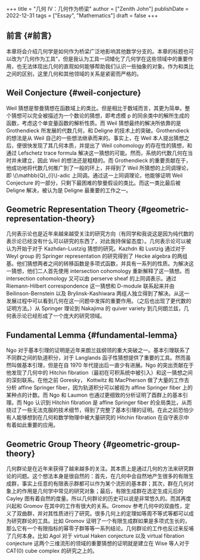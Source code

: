 +++
title = "几何 IV：几何作为桥梁"
author = ["Zenith John"]
publishDate = 2022-12-31
tags = ["Essay", "Mathematics"]
draft = false
+++

## 前言 {#前言}
本章将会介绍几何学是如何作为桥梁广泛地影响其他数学分支的。本章的标题也可以改为“几何作为工具”，但是我认为工具一词矮化了几何学在这些领域中的重要作用，也无法体现出几何的直观如何能够帮助我们认识一些抽象的对象。作为和类比之间的区别，这里几何和其他领域的关系是紧密而严格的。

## Weil Conjecture {#weil-conjecture}
Weil 猜想是黎曼猜想在函数域上的类比。但是相比于数域而言，其更为简单。整个猜想可以完全被描述为一个数论的猜想，即考虑模 p 的同余类中的解所生成的函数，考虑这个单变量函数的解析性质。而 Weil 猜想最终的解决所依靠的是 Grothendieck 所发展的代数几何，和 Deligne 的技术上的突破。Grothendieck 的想法是从 Weil 自己的一些想法继承而来的。事实上，在 Weil 本人提出猜想之后，便很快发现了其几何本质，并提出了 Weil cohomology 的存在性的猜想，和通过 Lefschetz trace formula 解决这一猜想的可能。然而，系统的代数几何在当时并未建立，因此 Weil 的想法还是粗糙的。而 Grothendieck 的重要贡献在于，他成功地将代数几何推广到了一般的环上，并得到了 Weil 所猜想的上同调理论，即 \\(\mathbb{Q}_{l}\\)-adic 上同调。通过这一上同调理论，他能够证明 Weil Conjecture 的一部分，只剩下最困难的黎曼假设的类比。而这一类比最后被 Deligne 解决，被认为是 Deligne 最重要的工作之一。

## Geometric Representation Theory {#geometric-representation-theory}
几何表示论也是近年来越来越受关注的研究方向（有同学和我说这是因为纯代数的表示论已经没有什么可以研究的东西了，对此我持保留态度）。几何表示论可以被认为开始于对于 Kazhdan-Lustzig 猜想的研究。Kazhdn 和 Lustzig 通过对于 Weyl group 的 Springer representation 的研究得到了 Hecke algebra 的两组基。他们猜想两者之间的转移函数是多项式函数，并具有一系列的性质。为解决这一猜想，他们二人首先使用 intersection cohomology 重新解释了这一猜想。而 intersection cohomology 又可以由 perserve sheaf 的上同调表示。通过 Riemann-Hilbert correspondence 这一猜想和 D-module 联系起来并由 Beilinson-Bernstein 以及 Brylinsk-Kashiwara 两组人独立得到了解决。从这一发展过程中可以看到几何在这一问题中发挥的重要作用。（之后也出现了更代数的证明方法。）从 Springer 理论到 Nakajima 的 quiver variety 到几何朗兰兹，几何表示论已经形成了一个庞大的研究领域。

## Fundamental Lemma {#fundamental-lemma}
Ngo 对于基本引理的证明是近年来朗兰兹纲领的重大突破之一。基本引理联系了不同群之间的轨道积分，对于 Langlands 函子性猜想提供了重要的工具。然而虽然叫做基本引理，但是在自 1970 年代提出后一直少有进展。Ngo 的突出贡献在于他发现了几何中的 Hitchin fibration（最初在可积系统中被引入）和这一猜想之间的深刻联系。在他之前 Goresky， Kottwitz 和 MacPherson 做了大量的工作去分析 affine Springer fiber，因为轨道积分可以被视为 affine Springer fiber 上的某种点的计数。而 Ngo 和 Laumon 也通过更细致的分析证明了酉群上的基本引理。而 Ngo 认识到 Hitchin fibration 是 affine Springer fiber 的全局类比，从而绕过了一些无法克服的技术细节，得到了完整了基本引理的证明。在此之前恐怕少有人能够想到在几何和数学物理中被大量研究的 Hitchin fibration 在自守表示中有着如此重要的应用。

## Geometric Group Theory {#geometric-group-theory}
几何群论是在近年来获得了越来越多的关注。其本质上是通过几何的方法来研究群论的问题。这个想法本身是很自然的：首先，在几何中会自然地产生很多的有限生成群，事实上任意的有限表示群都可以作为某个流形的基本群；其次，群在几何对象上的作用是几何学中常见的研究对象；最后，有限生成群在选定生成元后的 Cayley 图有着自然的度量。所以几何群论的历史可以说是非常悠久的。而其再度兴起和 Gromov 在其中的工作有很大的关系。Gromov 参考几何中的双曲性，定义了双曲群，并对其性质进行了研究。很多几何上的定理如等周不等式等都可以成为研究群论的工具。比如 Gromov 证明了一个有限生成群如果是多项式生长的，那么它有一个有限指标的幂零子群等等一系列结论。几何群论的工作也反过来反哺了几何本身。比如 Agol 对于 virtual Haken conjecture 以及 virtual fibration conjecture 这两个三维流形的领域的重要猜想的证明就是建立在 Wise 等人对于 CAT(0) cube complex 的研究之上的。
